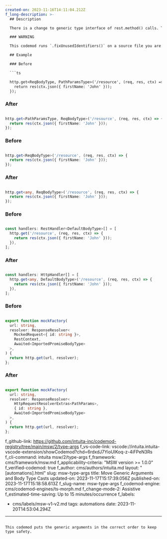 ```yaml
---
created-on: 2023-11-16T14:11:04.212Z
f_long-description: >-
  ## Description

  There is a change to generic type interface of rest.method() calls. This codemod puts the generic arguments in the correct order to keep type safety.

  ### WARNING

  This codemod runs `.fixUnusedIdentifiers()` on a source file you are running it on. This would remove any unused declarations in the file. This is due to atomicity of this mod, which blindly inserts the callback structure into each msw handler callback and then cleans up the variables that are not used.

  ## Example

  ### Before

  ```ts

  http.get<ReqBodyType, PathParamsType>('/resource', (req, res, ctx) => {
    return res(ctx.json({ firstName: 'John' }));
  });

  ```

  ### After

  ```ts

  http.get<PathParamsType, ReqBodyType>('/resource', (req, res, ctx) => {
    return res(ctx.json({ firstName: 'John' }));
  });

  ```

  ### Before

  ```ts

  http.get<ReqBodyType>('/resource', (req, res, ctx) => {
    return res(ctx.json({ firstName: 'John' }));
  });

  ```

  ### After

  ```ts

  http.get<any, ReqBodyType>('/resource', (req, res, ctx) => {
    return res(ctx.json({ firstName: 'John' }));
  });

  ```

  ### Before

  ```ts

  const handlers: RestHandler<DefaultBodyType>[] = [
    http.get('/resource', (req, res, ctx) => {
      return res(ctx.json({ firstName: 'John' }));
    }),
  ];

  ```

  ### After

  ```ts

  const handlers: HttpHandler[] = [
    http.get<any, DefaultBodyType>('/resource', (req, res, ctx) => {
      return res(ctx.json({ firstName: 'John' }));
    }),
  ];

  ```

  ### Before

  ```ts

  export function mockFactory(
    url: string,
    resolver: ResponseResolver<
      MockedRequest<{ id: string }>,
      RestContext,
      Awaited<ImportedPromiseBodyType>
    >,
  ) {
    return http.get(url, resolver);
  };

  ```

  ### After

  ```ts

  export function mockFactory(
    url: string,
    resolver: ResponseResolver<
      HttpRequestResolverExtras<PathParams>,
      { id: string },
      Awaited<ImportedPromiseBodyType>
    >,
  ) {
    return http.get(url, resolver);
  };

  ```
f_github-link: https://github.com/intuita-inc/codemod-registry/tree/main/msw/2/type-args
f_vs-code-link: vscode://intuita.intuita-vscode-extension/showCodemod?chd=6rdxdJ7YioUlKoq-z-4iFPeN3Rs
f_cli-command: intuita msw/2/type-args
f_framework: cms/framework/msw.md
f_applicability-criteria: "MSW version >= 1.0.0"
f_verified-codemod: true
f_author: cms/authors/intuita.md
layout: "[automations].html"
slug: msw-type-args
title: Move Generic Arguments and Body Type Casts
updated-on: 2023-11-17T15:17:39.056Z
published-on: 2023-11-17T15:18:58.613Z
f_slug-name: msw-type-args
f_codemod-engine: cms/codemod-engines/ts-morph.md
f_change-mode-2: Assistive
f_estimated-time-saving: Up to 15 minutes/occurrence
f_labels:
  - cms/labels/msw-v1-v2.md
tags: automations
date: 2023-11-20T14:53:04.294Z
---
```

This codemod puts the generic arguments in the correct order to keep type safety.
